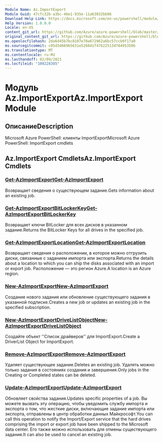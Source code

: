 ```yaml
---
Module Name: Az.ImportExport
Module Guid: 47cfc32b-a3bc-46e1-935e-11a63032bb86
Download Help Link: https://docs.microsoft.com/en-us/powershell/module/az.importexport
Help Version: 1.0.0.0
Locale: en-US
content_git_url: https://github.com/Azure/azure-powershell/blob/master/src/ImportExport/help/Az.ImportExport.md
original_content_git_url: https://github.com/Azure/azure-powershell/blob/master/src/ImportExport/help/Az.ImportExport.md
ms.openlocfilehash: 2da6d45b7bc8107e70a672962a6bc57ccb9f17a0
ms.sourcegitcommit: c05d3d669b5631e526841f47b22513d78495350b
ms.translationtype: MT
ms.contentlocale: ru-RU
ms.lasthandoff: 02/09/2021
ms.locfileid: "100228385"
---
```

# <span data-ttu-id="79dea-101">Модуль Az.ImportExport</span><span class="sxs-lookup"><span data-stu-id="79dea-101">Az.ImportExport Module</span></span>
## <span data-ttu-id="79dea-102">Описание</span><span class="sxs-lookup"><span data-stu-id="79dea-102">Description</span></span>
<span data-ttu-id="79dea-103">Microsoft Azure PowerShell: клиенты ImportExport</span><span class="sxs-lookup"><span data-stu-id="79dea-103">Microsoft Azure PowerShell: ImportExport cmdlets</span></span>

## <span data-ttu-id="79dea-104">Az.ImportExport Cmdlets</span><span class="sxs-lookup"><span data-stu-id="79dea-104">Az.ImportExport Cmdlets</span></span>
### [<span data-ttu-id="79dea-105">Get-AzImportExport</span><span class="sxs-lookup"><span data-stu-id="79dea-105">Get-AzImportExport</span></span>](Get-AzImportExport.md)
<span data-ttu-id="79dea-106">Возвращает сведения о существующем задание.</span><span class="sxs-lookup"><span data-stu-id="79dea-106">Gets information about an existing job.</span></span>

### [<span data-ttu-id="79dea-107">Get-AzImportExportBitLockerKey</span><span class="sxs-lookup"><span data-stu-id="79dea-107">Get-AzImportExportBitLockerKey</span></span>](Get-AzImportExportBitLockerKey.md)
<span data-ttu-id="79dea-108">Возвращает ключи BitLocker для всех дисков в указанном задание.</span><span class="sxs-lookup"><span data-stu-id="79dea-108">Returns the BitLocker Keys for all drives in the specified job.</span></span>

### [<span data-ttu-id="79dea-109">Get-AzImportExportLocation</span><span class="sxs-lookup"><span data-stu-id="79dea-109">Get-AzImportExportLocation</span></span>](Get-AzImportExportLocation.md)
<span data-ttu-id="79dea-110">Возвращает сведения о расположении, в которое можно отгрузить диски, связанные с заданием импорта или экспорта.</span><span class="sxs-lookup"><span data-stu-id="79dea-110">Returns the details about a location to which you can ship the disks associated with an import or export job.</span></span>
<span data-ttu-id="79dea-111">Расположение — это регион Azure.</span><span class="sxs-lookup"><span data-stu-id="79dea-111">A location is an Azure region.</span></span>

### [<span data-ttu-id="79dea-112">New-AzImportExport</span><span class="sxs-lookup"><span data-stu-id="79dea-112">New-AzImportExport</span></span>](New-AzImportExport.md)
<span data-ttu-id="79dea-113">Создание нового задания или обновление существующего задания в указанной подписке.</span><span class="sxs-lookup"><span data-stu-id="79dea-113">Creates a new job or updates an existing job in the specified subscription.</span></span>

### [<span data-ttu-id="79dea-114">New-AzImportExportDriveListObject</span><span class="sxs-lookup"><span data-stu-id="79dea-114">New-AzImportExportDriveListObject</span></span>](New-AzImportExportDriveListObject.md)
<span data-ttu-id="79dea-115">Создайте объект ''Список драйверов'' для ImportExport.</span><span class="sxs-lookup"><span data-stu-id="79dea-115">Create a DriverList Object for ImportExport.</span></span>

### [<span data-ttu-id="79dea-116">Remove-AzImportExport</span><span class="sxs-lookup"><span data-stu-id="79dea-116">Remove-AzImportExport</span></span>](Remove-AzImportExport.md)
<span data-ttu-id="79dea-117">Удаляет существующее задание.</span><span class="sxs-lookup"><span data-stu-id="79dea-117">Deletes an existing job.</span></span>
<span data-ttu-id="79dea-118">Удалять можно только задания в состояниях создания и завершения.</span><span class="sxs-lookup"><span data-stu-id="79dea-118">Only jobs in the Creating or Completed states can be deleted.</span></span>

### [<span data-ttu-id="79dea-119">Update-AzImportExport</span><span class="sxs-lookup"><span data-stu-id="79dea-119">Update-AzImportExport</span></span>](Update-AzImportExport.md)
<span data-ttu-id="79dea-120">Обновляет свойства задания.</span><span class="sxs-lookup"><span data-stu-id="79dea-120">Updates specific properties of a job.</span></span>
<span data-ttu-id="79dea-121">Вы можете вызвать эту операцию, чтобы уведомить службу импорта и экспорта о том, что жесткие диски, включающие задание импорта или экспорта, отправлены в центр обработки данных Майкрософт.</span><span class="sxs-lookup"><span data-stu-id="79dea-121">You can call this operation to notify the Import/Export service that the hard drives comprising the import or export job have been shipped to the Microsoft data center.</span></span>
<span data-ttu-id="79dea-122">Его также можно использовать для отмены существующего задания.</span><span class="sxs-lookup"><span data-stu-id="79dea-122">It can also be used to cancel an existing job.</span></span>

